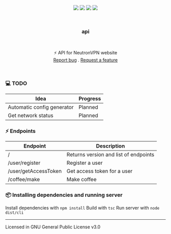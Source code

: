 <p align="center">
<img src="https://img.shields.io/github/contributors/neutron-vpn/api.svg?style=for-the-badge"/>
<img src="https://img.shields.io/github/forks/neutron-vpn/api.svg?style=for-the-badge"/>
<img src="https://img.shields.io/github/stars/neutron-vpn/api.svg?style=for-the-badge"/>
<img src="https://img.shields.io/github/issues/neutron-vpn/api.svg?style=for-the-badge"/>
</p>
<br />
  <h3 align="center">api</h3>
  <br />
  <p align="center">
  ⚡ API for NeutronVPN website
  <br />
  <a href="https://github.com/neutron-vpn/api/issues">Report bug</a>
  .
  <a href="https://github.com/neutron-vpn/api/issues">Request a feature</a>
  </p>
<br />

### 💻 TODO
| Idea | Progress |
| ------ | ----------- |
| Automatic config generator | Planned |
| Get network status | Planned |

### ⚡ Endpoints
| Endpoint | Description |
| ------ | ------------------ |
| / | Returns version and list of endpoints |
| /user/register | Register a user |
| /user/getAccessToken | Get access token for a user |
| /coffee/make | Make coffee |

### 📦 Installing dependencies and running server
Install dependencies with `npm install`
Build with `tsc`
Run server with `node dist/cli`

***

Licensed in GNU General Public License v3.0 
